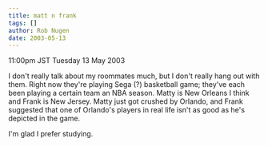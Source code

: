 ```yaml
---
title: matt n frank
tags: []
author: Rob Nugen
date: 2003-05-13
---
```


<p class=date>11:00pm JST Tuesday 13 May 2003</p>

<p>I don't really talk about my roommates much, but I don't really
hang out with them. Right now they're playing Sega (?) basketball
game; they've each been playing a certain team an NBA season.  Matty
is New Orleans I think and Frank is New Jersey.  Matty just got
crushed by Orlando, and Frank suggested that one of Orlando's players
in real life isn't as good as he's depicted in the game.</p>

<p>I'm glad I prefer studying.</p>
